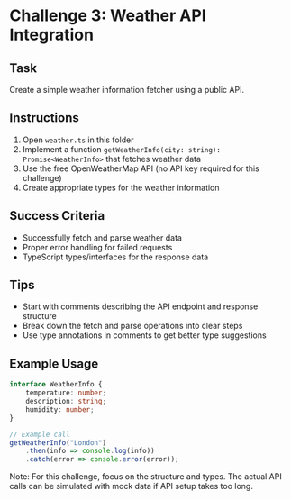 # Challenge 3: Weather API Integration

## Task
Create a simple weather information fetcher using a public API.

## Instructions
1. Open `weather.ts` in this folder
2. Implement a function `getWeatherInfo(city: string): Promise<WeatherInfo>` that fetches weather data
3. Use the free OpenWeatherMap API (no API key required for this challenge)
4. Create appropriate types for the weather information

## Success Criteria
- Successfully fetch and parse weather data
- Proper error handling for failed requests
- TypeScript types/interfaces for the response data

## Tips
- Start with comments describing the API endpoint and response structure
- Break down the fetch and parse operations into clear steps
- Use type annotations in comments to get better type suggestions

## Example Usage
```typescript
interface WeatherInfo {
    temperature: number;
    description: string;
    humidity: number;
}

// Example call
getWeatherInfo("London")
    .then(info => console.log(info))
    .catch(error => console.error(error));
```

Note: For this challenge, focus on the structure and types. The actual API calls can be simulated with mock data if API setup takes too long.